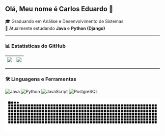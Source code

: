 ## Olá, Meu nome é Carlos Eduardo 👋
🎓 Graduando em Análise e Desenvolvimento de Sistemas  
🚀 Atualmente estudando **Java** e **Python (Django)**  

---

### 📊 Estatísticas do GitHub
| <a href="https://github.com/anuraghazra/github-readme-stats"><img height="150" src="https://github-readme-stats.vercel.app/api?username=eduardoferreiralima&show_icons=true&theme=merko" /></a> | <a href="https://github.com/anuraghazra/github-readme-stats"><img height="150" src="https://github-readme-stats.vercel.app/api/top-langs/?username=eduardoferreiralima&layout=compact&theme=merko" /></a> |
| --- | --- |

---

### 🛠️ Linguagens e Ferramentas
![Java](https://img.shields.io/badge/Java-ED8B00?style=for-the-badge&logo=java&logoColor=white)
![Python](https://img.shields.io/badge/Python-3776AB?style=for-the-badge&logo=python&logoColor=white)
![JavaScript](https://img.shields.io/badge/JavaScript-F7DF1E?style=for-the-badge&logo=javascript&logoColor=black)
![PostgreSQL](https://img.shields.io/badge/PostgreSQL-316192?style=for-the-badge&logo=postgresql&logoColor=white)

![Snake animation](https://github.com/eduardoferreiralima/eduardoferreiralima/blob/output/github-contribution-grid-snake.svg)

<!--
**eduardoferreiralima/eduardoferreiralima** is a ✨ _special_ ✨ repository because its `README.md` (this file) appears on your GitHub profile.

Here are some ideas to get you started:

- 🔭 I’m currently working on ...
- 🌱 I’m currently learning ...
- 👯 I’m looking to collaborate on ...
- 🤔 I’m looking for help with ...
- 💬 Ask me about ...
- 📫 How to reach me: ...
- 😄 Pronouns: ...
- ⚡ Fun fact: ...
-->
